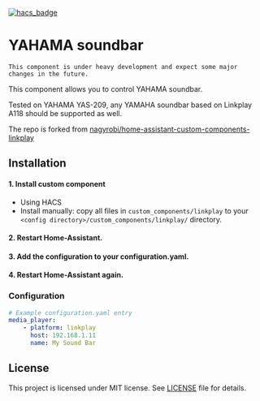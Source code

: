 [![hacs_badge](https://img.shields.io/badge/HACS-Custom-41BDF5.svg?style=for-the-badge)](https://github.com/hacs/integration)

# YAHAMA soundbar

```
This component is under heavy development and expect some major changes in the future.
```

This component allows you to control YAHAMA soundbar.

Tested on YAHAMA YAS-209, any YAMAHA soundbar based on Linkplay A118 should be supported as well.

The repo is forked from [nagyrobi/home-assistant-custom-components-linkplay](https://github.com/nagyrobi/home-assistant-custom-components-linkplay)

## Installation

#### 1. Install custom component
 - Using HACS
 - Install manually: copy all files in `custom_components/linkplay` to your `<config directory>/custom_components/linkplay/` directory.

#### 2. Restart Home-Assistant.
#### 3. Add the configuration to your configuration.yaml.
#### 4. Restart Home-Assistant again.

### Configuration

```yaml
# Example configuration.yaml entry
media_player:
    - platform: linkplay
      host: 192.168.1.11
      name: My Sound Bar
```

## License

This project is licensed under MIT license. See [LICENSE](LICENSE) file for details.
